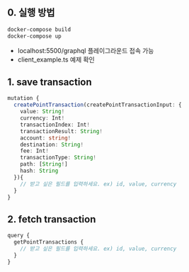 ## 0. 실행 방법
```bash
docker-compose build
docker-compose up
```
- localhost:5500/graphql 플레이그라운드 접속 가능
- client_example.ts 예제 확인

## 1. save transaction
```ts
mutation {
  createPointTransaction(createPointTransactionInput: {
    value: String!
    currency: Int!
    transactionIndex: Int!
    transactionResult: String!
    account: string!
    destination: String!
    fee: Int!
    transactionType: String!
    path: [String!]
    hash: String
  }){
    // 받고 싶은 필드를 입력하세요. ex) id, value, currency
  }
}
```
## 2. fetch transaction
```ts
query {
  getPointTransactions {
    // 받고 싶은 필드를 입력하세요. ex) id, value, currency
  }
}
```